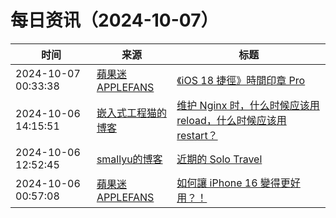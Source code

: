 ﻿# 每日资讯（2024-10-07）

|时间|来源|标题|
|---|---|---|
|2024-10-07 00:33:38|[蘋果迷 APPLEFANS](https://applefans.today/feed/)|[《iOS 18 捷徑》時間印章 Pro](https://applefans.today/2024-08-ios-18-shortcuts-iphone-photo-time-stamp-pro/)|
|2024-10-06 14:15:51|[嵌入式工程猫的博客](https://blog.vvzero.com/atom.xml)|[维护 Nginx 时，什么时候应该用 reload，什么时候应该用 restart？](https://blog.vvzero.com/2024/10/06/when-to-restart-and-not-reload-nginx/)|
|2024-10-06 12:52:45|[smallyu的博客](https://smallyu.net/atom.xml)|[近期的 Solo Travel](https://smallyu.net/2024/10/06/%E8%BF%91%E6%9C%9F%E7%9A%84-Solo-Travel/)|
|2024-10-06 00:57:08|[蘋果迷 APPLEFANS](https://applefans.today/feed/)|[如何讓 iPhone 16 變得更好用？！](https://applefans.today/2024-10-iphone-16-setting/)|

